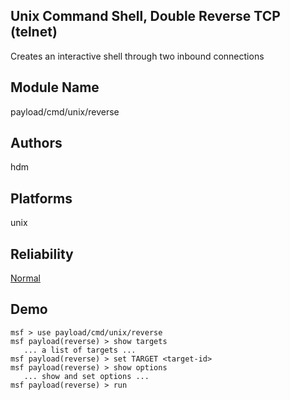 ## Unix Command Shell, Double Reverse TCP (telnet)

Creates an interactive shell through two inbound connections


## Module Name
payload/cmd/unix/reverse

## Authors
hdm





## Platforms
unix

## Reliability
[Normal](https://github.com/rapid7/metasploit-framework/wiki/Exploit-Ranking)

## Demo

```
msf > use payload/cmd/unix/reverse
msf payload(reverse) > show targets
   ... a list of targets ...
msf payload(reverse) > set TARGET <target-id>
msf payload(reverse) > show options
   ... show and set options ...
msf payload(reverse) > run
```
    
    